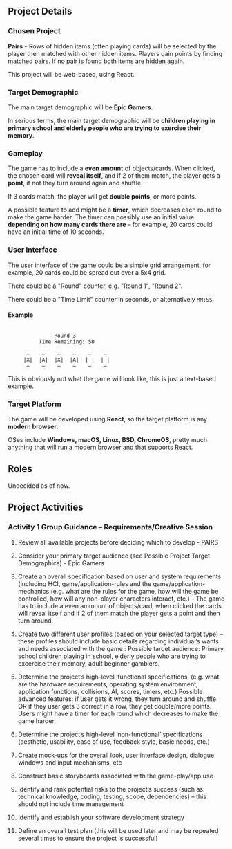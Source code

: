 ## Project Details

### Chosen Project

**Pairs** - Rows of hidden items (often playing cards) will be selected by the player then matched with other hidden items. Players gain points by
finding matched pairs. If no pair is found both items are hidden again.

This project will be web-based, using React.

### Target Demographic

The main target demographic will be **Epic Gamers**.

In serious terms, the main target demographic will be **children playing in primary school and elderly people who are trying to exercise their memory**.

### Gameplay

The game has to include a **even amount** of objects/cards.
When clicked, the chosen card will **reveal itself**, and if 2 of them match, the player gets a **point**, if not they turn around again and shuffle.

If 3 cards match, the player will get **double points**, or more points.

A possible feature to add might be a **timer**, which decreases each round to make the game harder.
The timer can possibly use an initial value **depending on how many cards there are** – for example, 20 cards could have an initial time of 10 seconds.

### User Interface

The user interface of the game could be a simple grid arrangement, for example, 20 cards could be spread out over a 5x4 grid.

There could be a "Round" counter, e.g. "Round 1", "Round 2".

There could be a "Time Limit" counter in seconds, or alternatively `MM:SS`.

#### Example

```

               Round 3
          Time Remaining: 50

      —    —    —    —    —    —
     |X|  |A|  |X|  |A|  | |  | |
      —    —    —    —    —    —

```

This is obviously not what the game will look like, this is just a text-based example.

### Target Platform

The game will be developed using **React**, so the target platform is any **modern browser**.

OSes include **Windows, macOS, Linux, BSD, ChromeOS**, pretty much anything that will run a modern browser and that supports React.

## Roles

Undecided as of now.

## Project Activities


### Activity 1 Group Guidance – Requirements/Creative Session

1. Review all available projects before deciding which to develop - PAIRS

2. Consider your primary target audience (see Possible Project Target Demographics) - Epic Gamers  

3. Create an overall specification based on user and system requirements (including HCI, game/application-rules and the game/application-
mechanics (e.g. what are the rules for the game, how will the game be controlled, how will any non-player characters interact, etc.) - The game has to include a even ammount of objects/card, when clicked the cards will reveal itself and if 2 of them match the player gets a point and then turn around. 
 
5. Create two different user profiles (based on your selected target type) – these profiles should include basic details regarding individual’s
wants and needs associated with the game : Possible target audience: Primary school children playing in school, elderly people who are trying to excercise their memory, adult beginner gamblers. 

7. Determine the project’s high-level ‘functional specifications’ (e.g. what are the hardware requirements, operating system environment,
application functions, collisions, AI, scores, timers, etc.)
Possible advanced features: if user gets it wrong, they turn around and shuffle OR if they user gets 3 correct in a row, they get double/more points. Users might have a timer for each round which decreases to make the game harder. 

9. Determine the project’s high-level ‘non-functional’ specifications (aesthetic, usability, ease of use, feedback style, basic needs, etc.)
10. Create mock-ups for the overall look, user interface design, dialogue windows and input mechanisms, etc
11. Construct basic storyboards associated with the game-play/app use
12. Identify and rank potential risks to the project’s success (such as: technical knowledge, coding, testing, scope, dependencies) – this should
not include time management
13. Identify and establish your software development strategy
14. Define an overall test plan (this will be used later and may be repeated several times to ensure the project is successful)

